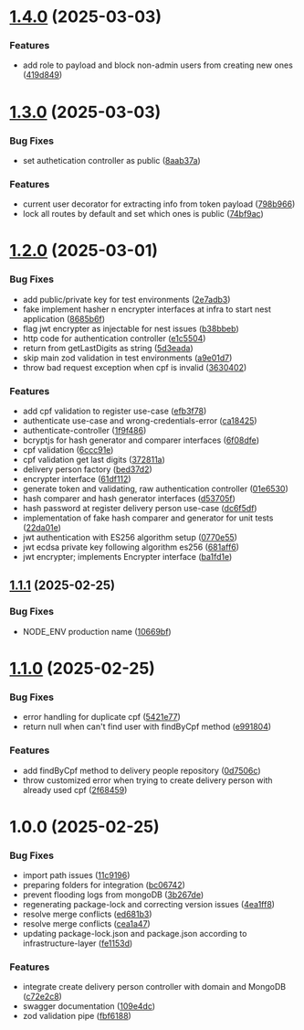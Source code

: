 # [1.4.0](https://github.com/arakakimath/order-logistics-api/compare/v1.3.0...v1.4.0) (2025-03-03)


### Features

* add role to payload and block non-admin users from creating new ones ([419d849](https://github.com/arakakimath/order-logistics-api/commit/419d8499022084526d4e110628ed4900f6ccb329))

# [1.3.0](https://github.com/arakakimath/order-logistics-api/compare/v1.2.0...v1.3.0) (2025-03-03)


### Bug Fixes

* set authetication controller as public ([8aab37a](https://github.com/arakakimath/order-logistics-api/commit/8aab37a89a5337ed3430f2a8591a1c2d696f9464))


### Features

* current user decorator for extracting info from token payload ([798b966](https://github.com/arakakimath/order-logistics-api/commit/798b9667f9f5b64ce58b7edeeb2fcaa12ea12db9))
* lock all routes by default and set which ones is public ([74bf9ac](https://github.com/arakakimath/order-logistics-api/commit/74bf9ac7d7e4f248f054e58dd5192ce2297131bf))

# [1.2.0](https://github.com/arakakimath/order-logistics-api/compare/v1.1.1...v1.2.0) (2025-03-01)


### Bug Fixes

* add public/private key for test environments ([2e7adb3](https://github.com/arakakimath/order-logistics-api/commit/2e7adb37acb277a3a69ff1c39e1ebd5ef6c95478))
* fake implement hasher n encrypter interfaces at infra to start nest application ([8685b6f](https://github.com/arakakimath/order-logistics-api/commit/8685b6fb3afbbdd5b42f944cea3e503f99bf4d70))
* flag jwt encrypter as injectable for nest issues ([b38bbeb](https://github.com/arakakimath/order-logistics-api/commit/b38bbeb7f5c494d29fb411b04b63ed16481f567a))
* http code for authentication controller ([e1c5504](https://github.com/arakakimath/order-logistics-api/commit/e1c5504424d21eb61dd50c9ff50c162f01d1554d))
* return from getLastDigits as string ([5d3eada](https://github.com/arakakimath/order-logistics-api/commit/5d3eada8f2f9eb2d2b97c4a0fee60edccb8ff670))
* skip main zod validation in test environments ([a9e01d7](https://github.com/arakakimath/order-logistics-api/commit/a9e01d7a972d83484bb7d3fbed392ada0faa1f70))
* throw bad request exception when cpf is invalid ([3630402](https://github.com/arakakimath/order-logistics-api/commit/3630402d21844d700a4ca78a387c98ad0ee6fd87))


### Features

* add cpf validation to register use-case ([efb3f78](https://github.com/arakakimath/order-logistics-api/commit/efb3f784e9d135d72c9795b099cd1ac2f176fed0))
* authenticate use-case and wrong-credentials-error ([ca18425](https://github.com/arakakimath/order-logistics-api/commit/ca18425d5f2fa6b56d48d6c22a9800acc35ba6d4))
* authenticate-controller ([1f9f486](https://github.com/arakakimath/order-logistics-api/commit/1f9f486cb0b2eb09d301cef0bb987e60ca7cce10))
* bcryptjs for hash generator and comparer interfaces ([6f08dfe](https://github.com/arakakimath/order-logistics-api/commit/6f08dfeed2010fb0292d7b25f256ee764aea0503))
* cpf validation ([6ccc91e](https://github.com/arakakimath/order-logistics-api/commit/6ccc91eaac95614beb1c20fef8b450d5f4431eca))
* cpf validation get last digits ([372811a](https://github.com/arakakimath/order-logistics-api/commit/372811a4850120706d536eb2de5aac2d07d59b7d))
* delivery person factory ([bed37d2](https://github.com/arakakimath/order-logistics-api/commit/bed37d23c5e95749705576452eecce31cce4f3ab))
* encrypter interface ([61df112](https://github.com/arakakimath/order-logistics-api/commit/61df112313ceb303c6cc6bd45d51456ca3f5a359))
* generate token and validating, raw authentication controller ([01e6530](https://github.com/arakakimath/order-logistics-api/commit/01e65304d85e9e140f497d35919025150469bc29))
* hash comparer and hash generator interfaces ([d53705f](https://github.com/arakakimath/order-logistics-api/commit/d53705fcae274d6706298d817d5ac745db0f64b9))
* hash password at register delivery person use-case ([dc6f5df](https://github.com/arakakimath/order-logistics-api/commit/dc6f5dfcef38d619185700b7234e3f306e3eaa99))
* implementation of fake hash comparer and generator for unit tests ([22da01e](https://github.com/arakakimath/order-logistics-api/commit/22da01edae4daad1c2c4b386e77f952628b26323))
* jwt authentication with ES256 algorithm setup ([0770e55](https://github.com/arakakimath/order-logistics-api/commit/0770e55df5d322c36dbb592ca95ce951629b8b2c))
* jwt ecdsa private key following algorithm es256 ([681aff6](https://github.com/arakakimath/order-logistics-api/commit/681aff6a991aa87ad710e1e929fbee8c563931a4))
* jwt encrypter; implements Encrypter interface ([ba1fd1e](https://github.com/arakakimath/order-logistics-api/commit/ba1fd1ead4cf57fc6363b8289ab1903cd2606c13))

## [1.1.1](https://github.com/arakakimath/order-logistics-api/compare/v1.1.0...v1.1.1) (2025-02-25)


### Bug Fixes

* NODE_ENV production name ([10669bf](https://github.com/arakakimath/order-logistics-api/commit/10669bf3f23162ea168749cce2e4b5933f1083b6))

# [1.1.0](https://github.com/arakakimath/order-logistics-api/compare/v1.0.0...v1.1.0) (2025-02-25)


### Bug Fixes

* error handling for duplicate cpf ([5421e77](https://github.com/arakakimath/order-logistics-api/commit/5421e7704297f90b1d6ebc5ad2c1c59d483dcd0a))
* return null when can't find user with findByCpf method ([e991804](https://github.com/arakakimath/order-logistics-api/commit/e9918041d5f495e5bc6b47daaf532e5ee4eaef54))


### Features

* add findByCpf method to delivery people repository ([0d7506c](https://github.com/arakakimath/order-logistics-api/commit/0d7506c2fb159e4eb6df0e919c13e6ce45eaadbb))
* throw customized error when trying to create delivery person with already used cpf ([2f68459](https://github.com/arakakimath/order-logistics-api/commit/2f6845905842f7aae734fef2c0b4a8a9d4efbafc))

# 1.0.0 (2025-02-25)


### Bug Fixes

* import path issues ([11c9196](https://github.com/arakakimath/order-logistics-api/commit/11c91960908733cee03c90fb579667de17a6a03a))
* preparing folders for integration ([bc06742](https://github.com/arakakimath/order-logistics-api/commit/bc067428d849caf54ceef01e8c143cc374622f60))
* prevent flooding logs from mongoDB ([3b267de](https://github.com/arakakimath/order-logistics-api/commit/3b267dee52390052ee884259a868203b6e4b041e))
* regenerating package-lock and correcting version issues ([4ea1ff8](https://github.com/arakakimath/order-logistics-api/commit/4ea1ff8f8bd15acea6d740554478e9a04d1c2aa2))
* resolve merge conflicts ([ed681b3](https://github.com/arakakimath/order-logistics-api/commit/ed681b3d82c147c315cd3fc117c6f0e0b49dae71))
* resolve merge conflicts ([cea1a47](https://github.com/arakakimath/order-logistics-api/commit/cea1a4731deee23c30724900672c8f4bfa4575c8))
* updating package-lock.json and package.json according to infrastructure-layer ([fe1153d](https://github.com/arakakimath/order-logistics-api/commit/fe1153d26aeb2e3feb67031e50162bc7a8cfb8e3))


### Features

* integrate create delivery person controller with domain and MongoDB ([c72e2c8](https://github.com/arakakimath/order-logistics-api/commit/c72e2c8df46b42538b2ea95b6a828da9a74eebe6))
* swagger documentation ([109e4dc](https://github.com/arakakimath/order-logistics-api/commit/109e4dc69499ab6a14d2fbf89aecce9e3688149e))
* zod validation pipe ([fbf6188](https://github.com/arakakimath/order-logistics-api/commit/fbf618829fa8d9ef069e3e17369e63e4601c5c17))
